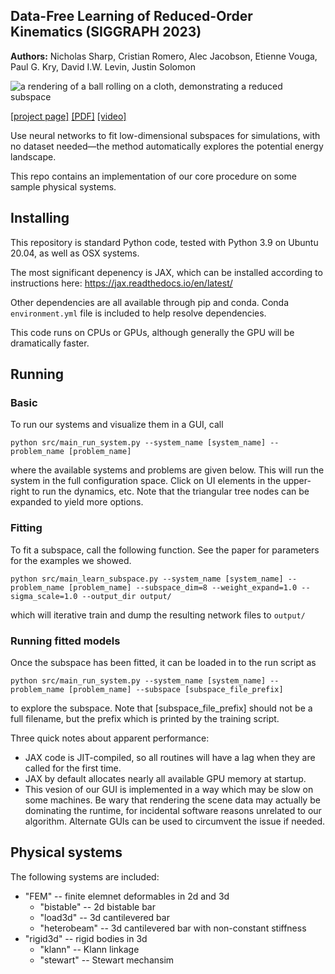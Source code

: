 ## Data-Free Learning of Reduced-Order Kinematics (SIGGRAPH 2023)
 
**Authors:** Nicholas Sharp, Cristian Romero, Alec Jacobson, Etienne Vouga, Paul G. Kry, David I.W. Levin, Justin Solomon

![a rendering of a ball rolling on a cloth, demonstrating a reduced subspace](https://github.com/nmwsharp/neural-physics-subspaces/blob/main/media/big_teaser.png)

[[project page]](https://nmwsharp.com/research/neural-physics-subspaces/)  [[PDF]](https://nmwsharp.com/media/papers/neural-physics-subspaces/neural_physics_subspaces.pdf)  [[video]](https://youtu.be/6X2inurzkrs)

Use neural networks to fit low-dimensional subspaces for simulations, with no dataset needed—the method automatically explores the potential energy landscape.

This repo contains an implementation of our core procedure on some sample physical systems.

## Installing

This repository is standard Python code, tested with Python 3.9 on Ubuntu 20.04, as well as OSX systems.

The most significant depenency is JAX, which can be installed according to instructions here: https://jax.readthedocs.io/en/latest/

Other dependencies are all available through pip and conda. Conda `environment.yml` file is included to help resolve dependencies.

This code runs on CPUs or GPUs, although generally the GPU will be dramatically faster.

## Running

### Basic

To run our systems and visualize them in a GUI, call

```
python src/main_run_system.py --system_name [system_name] --problem_name [problem_name]
```
where the available systems and problems are given below. This will run the system in the full configuration space. Click on UI elements in the upper-right to run the dynamics, etc. Note that the triangular tree nodes can be expanded to yield more options.

### Fitting

To fit a subspace, call the following function. See the paper for parameters for the examples we showed.

```
python src/main_learn_subspace.py --system_name [system_name] --problem_name [problem_name] --subspace_dim=8 --weight_expand=1.0 --sigma_scale=1.0 --output_dir output/
```

which will iterative train and dump the resulting network files to `output/`

### Running fitted models

Once the subspace has been fitted, it can be loaded in to the run script as

```
python src/main_run_system.py --system_name [system_name] --problem_name [problem_name] --subspace [subspace_file_prefix]
```
to explore the subspace. Note that [subspace_file_prefix] should not be a full filename, but the prefix which is printed by the training script.

Three quick notes about apparent performance:
   - JAX code is JIT-compiled, so all routines will have a lag when they are called for the first time.
   - JAX by default allocates nearly all available GPU memory at startup.
   - This vesion of our GUI is implemented in a way which may be slow on some machines. Be wary that rendering the scene data may actually be dominating the runtime, for incidental software reasons unrelated to our algorithm. Alternate GUIs can be used to circumvent the issue if needed.


## Physical systems

The following systems are included:

- "FEM" -- finite elemnet deformables in 2d and 3d
  - "bistable" -- 2d bistable bar
  - "load3d" -- 3d cantilevered bar
  - "heterobeam" -- 3d cantilevered bar with non-constant stiffness
- "rigid3d" -- rigid bodies in 3d
  - "klann" -- Klann linkage
  - "stewart" -- Stewart mechansim
